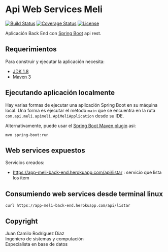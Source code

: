 # Api Web Services Meli

[![Build Status](https://travis-ci.org/codecentric/springboot-sample-app.svg?branch=master)](https://travis-ci.org/codecentric/springboot-sample-app)
[![Coverage Status](https://coveralls.io/repos/github/codecentric/springboot-sample-app/badge.svg?branch=master)](https://coveralls.io/github/codecentric/springboot-sample-app?branch=master)
[![License](http://img.shields.io/:license-apache-blue.svg)](http://www.apache.org/licenses/LICENSE-2.0.html)

Aplicación Back End con [Spring Boot](http://projects.spring.io/spring-boot/) api rest.

## Requerimientos

Para construir y ejecutar la aplicación necesita:

- [JDK 1.8](http://www.oracle.com/technetwork/java/javase/downloads/jdk8-downloads-2133151.html)
- [Maven 3](https://maven.apache.org)

## Ejecutando aplicación localmente

Hay varias formas de ejecutar una aplicación Spring Boot en su máquina local. Una forma es ejecutar el método `main` que se encuentra en la ruta `com.api.meli.apimeli.ApiMeliApplication` desde su IDE.

Alternativamente, puede usar el [Spring Boot Maven plugin](https://docs.spring.io/spring-boot/docs/current/reference/html/build-tool-plugins-maven-plugin.html) asi:

```shell
mvn spring-boot:run
```

## Web services expuestos

Servicios creados:

* https://app-meli-back-end.herokuapp.com/api/listar : servicio que lista los item

## Consumiendo web services desde terminal linux
```shell
curl https://app-meli-back-end.herokuapp.com/api/listar
```

## Copyright

<div>Juan Camilo Rodriguez Diaz</div>
<div>Ingeniero de sistemas y computación</div>
<div>Especialista en base de datos</div>
